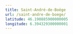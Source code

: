 ```yaml
---
title: Saint-André-de-Boëge
url: /saint-andre-de-boege/
latitude: 46.190885900000005
longitude: 6.394329300000001
---
```

